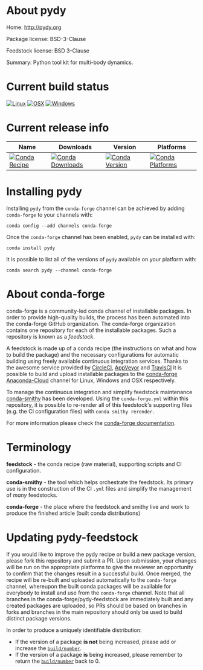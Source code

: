 About pydy
==========

Home: http://pydy.org

Package license: BSD-3-Clause

Feedstock license: BSD 3-Clause

Summary: Python tool kit for multi-body dynamics.



Current build status
====================

[![Linux](https://img.shields.io/circleci/project/github/conda-forge/pydy-feedstock/master.svg?label=Linux)](https://circleci.com/gh/conda-forge/pydy-feedstock)
[![OSX](https://img.shields.io/travis/conda-forge/pydy-feedstock/master.svg?label=macOS)](https://travis-ci.org/conda-forge/pydy-feedstock)
[![Windows](https://img.shields.io/appveyor/ci/conda-forge/pydy-feedstock/master.svg?label=Windows)](https://ci.appveyor.com/project/conda-forge/pydy-feedstock/branch/master)

Current release info
====================

| Name | Downloads | Version | Platforms |
| --- | --- | --- | --- |
| [![Conda Recipe](https://img.shields.io/badge/recipe-pydy-green.svg)](https://anaconda.org/conda-forge/pydy) | [![Conda Downloads](https://img.shields.io/conda/dn/conda-forge/pydy.svg)](https://anaconda.org/conda-forge/pydy) | [![Conda Version](https://img.shields.io/conda/vn/conda-forge/pydy.svg)](https://anaconda.org/conda-forge/pydy) | [![Conda Platforms](https://img.shields.io/conda/pn/conda-forge/pydy.svg)](https://anaconda.org/conda-forge/pydy) |

Installing pydy
===============

Installing `pydy` from the `conda-forge` channel can be achieved by adding `conda-forge` to your channels with:

```
conda config --add channels conda-forge
```

Once the `conda-forge` channel has been enabled, `pydy` can be installed with:

```
conda install pydy
```

It is possible to list all of the versions of `pydy` available on your platform with:

```
conda search pydy --channel conda-forge
```


About conda-forge
=================

conda-forge is a community-led conda channel of installable packages.
In order to provide high-quality builds, the process has been automated into the
conda-forge GitHub organization. The conda-forge organization contains one repository
for each of the installable packages. Such a repository is known as a *feedstock*.

A feedstock is made up of a conda recipe (the instructions on what and how to build
the package) and the necessary configurations for automatic building using freely
available continuous integration services. Thanks to the awesome service provided by
[CircleCI](https://circleci.com/), [AppVeyor](https://www.appveyor.com/)
and [TravisCI](https://travis-ci.org/) it is possible to build and upload installable
packages to the [conda-forge](https://anaconda.org/conda-forge)
[Anaconda-Cloud](https://anaconda.org/) channel for Linux, Windows and OSX respectively.

To manage the continuous integration and simplify feedstock maintenance
[conda-smithy](https://github.com/conda-forge/conda-smithy) has been developed.
Using the ``conda-forge.yml`` within this repository, it is possible to re-render all of
this feedstock's supporting files (e.g. the CI configuration files) with ``conda smithy rerender``.

For more information please check the [conda-forge documentation](https://conda-forge.org/docs/).

Terminology
===========

**feedstock** - the conda recipe (raw material), supporting scripts and CI configuration.

**conda-smithy** - the tool which helps orchestrate the feedstock.
                   Its primary use is in the construction of the CI ``.yml`` files
                   and simplify the management of *many* feedstocks.

**conda-forge** - the place where the feedstock and smithy live and work to
                  produce the finished article (built conda distributions)


Updating pydy-feedstock
=======================

If you would like to improve the pydy recipe or build a new
package version, please fork this repository and submit a PR. Upon submission,
your changes will be run on the appropriate platforms to give the reviewer an
opportunity to confirm that the changes result in a successful build. Once
merged, the recipe will be re-built and uploaded automatically to the
`conda-forge` channel, whereupon the built conda packages will be available for
everybody to install and use from the `conda-forge` channel.
Note that all branches in the conda-forge/pydy-feedstock are
immediately built and any created packages are uploaded, so PRs should be based
on branches in forks and branches in the main repository should only be used to
build distinct package versions.

In order to produce a uniquely identifiable distribution:
 * If the version of a package **is not** being increased, please add or increase
   the [``build/number``](https://conda.io/docs/user-guide/tasks/build-packages/define-metadata.html#build-number-and-string).
 * If the version of a package **is** being increased, please remember to return
   the [``build/number``](https://conda.io/docs/user-guide/tasks/build-packages/define-metadata.html#build-number-and-string)
   back to 0.
